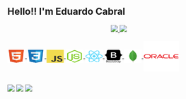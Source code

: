 ## Hello!! I'm Eduardo Cabral 

<div align="center">
  <a href="https://github.com/eduardocabral941">
  <img height="48%" src="https://github-readme-stats.vercel.app/api?username=eduardocabral941&show_icons=true&theme=vue&include_all_commits=true&count_private=true"/>
  <img height="48%" src="https://github-readme-stats.vercel.app/api/top-langs/?username=eduardocabral941&layout=compact&langs_count=7&theme=vue"/>
</div>
  
<div style="display: inline_block"><br>
  <img align="center" alt="edu-HTML" height="30" width="40" src="https://github.com/devicons/devicon/blob/master/icons/html5/html5-original.svg">
  <img align="center" alt="edu-CSS" height="30" width="40" src="https://github.com/devicons/devicon/blob/master/icons/css3/css3-original.svg">
  <img align="center" alt="edu-Js" height="30" width="40" src="https://github.com/devicons/devicon/blob/master/icons/javascript/javascript-original.svg">
  <img align="center" alt="edu-nodejs" height="30" width="40" src="https://github.com/devicons/devicon/blob/master/icons/nodejs/nodejs-original.svg">
  <img align="center" alt="edu-React" height="30" width="40" src="https://github.com/devicons/devicon/blob/master/icons/react/react-original.svg">
  <img align="center" alt="edu-boost" height="30" width="40" src="https://github.com/devicons/devicon/blob/master/icons/bootstrap/bootstrap-plain-wordmark.svg">
  <img align="center" alt="edu-mongo" height="30" width="40" src="https://github.com/devicons/devicon/blob/master/icons/mongodb/mongodb-original.svg">
  <img align="center" alt="edu-oracle" height="70" width="80" src="https://github.com/devicons/devicon/blob/master/icons/oracle/oracle-original.svg">
</div>  
  
  ##
  
  <div> 
 <a href = "mailto:contato"><img src="https://img.shields.io/badge/-Gmail-%23333?style=for-the-badge&logo=gmail&logoColor=white" target="_blank"></a>
 <a href="https://www.linkedin.com/in/eduardo-cabral941/" target="_blank"><img src="https://img.shields.io/badge/-LinkedIn-%230077B5?style=for-the-badge&logo=linkedin&logoColor=white" target="_blank"></a> 
 <a href="https://t.me/eduardocabral941" target="_blank"><img src="https://img.shields.io/badge/Telegram-2CA5E0?style=for-the-badge&logo=telegram&logoColor=white"></a> 
    
</div>
